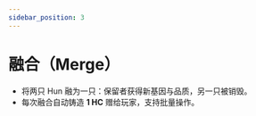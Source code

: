 ```yaml
---
sidebar_position: 3
---
```


# 融合（Merge）

* 将两只 Hun 融为一只：保留者获得新基因与品质，另一只被销毁。
* 每次融合自动铸造 **1 HC** 赠给玩家，支持批量操作。